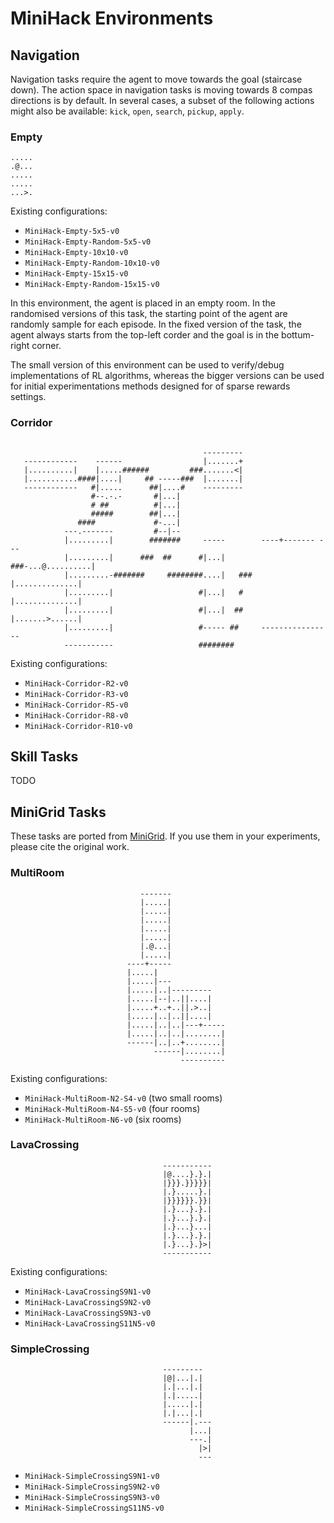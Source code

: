 # MiniHack Environments

## Navigation

Navigation tasks require the agent to move towards the goal (staircase down). The action space in navigation tasks is moving towards 8 compas directions is by default. In several cases, a subset of the following actions might also be available: `kick`, `open`, `search`, `pickup`, `apply`.
### Empty


```
.....
.@...
.....
.....
...>.
```

Existing configurations:
- `MiniHack-Empty-5x5-v0`
- `MiniHack-Empty-Random-5x5-v0`
- `MiniHack-Empty-10x10-v0`
- `MiniHack-Empty-Random-10x10-v0`
- `MiniHack-Empty-15x15-v0`
- `MiniHack-Empty-Random-15x15-v0`

In this environment, the agent is placed in an empty room. In the randomised versions of this task, the starting point of the agent are randomly sample for each episode. In the fixed version of the task, the agent always starts from the top-left corder and the goal is in the bottum-right corner. 

The small version of this environment can be used to verify/debug implementations of RL algorithms, whereas the bigger versions can be used for initial experimentations methods designed for of sparse rewards settings. 

### Corridor

```

                                           ---------
   ------------    ------                  |.......+
   |..........|    |.....######         ###.......<|
   |...........####|....|     ## -----###  |.......|
   ------------   #|.....      ##|....#    ---------
                  #--.-.-       #|...|
                  # ##          #|...|
                  #####        ##|...|
               ####             #-...|
            ---.-------         #--|--
            |.........|        #######     -----        ----+------- ---
            |.........|      ###  ##      #|...|     ###-...@..........|
            |.........-#######     ########....|   ###  |..............|
            |.........|                   #|...|   #    |..............|
            |.........|                   #|...|  ##    |.......>......|
            |.........|                   #----- ##     ----------------
            -----------                   ########

```

Existing configurations:
- `MiniHack-Corridor-R2-v0`
- `MiniHack-Corridor-R3-v0`
- `MiniHack-Corridor-R5-v0`
- `MiniHack-Corridor-R8-v0`
- `MiniHack-Corridor-R10-v0`

## Skill Tasks

TODO

## MiniGrid Tasks

These tasks are ported from [MiniGrid](https://github.com/maximecb/gym-minigrid). If you use them in your experiments, please cite the original work.

### MultiRoom

```
                             -------
                             |.....|
                             |.....|
                             |.....|
                             |.....|
                             |.....|
                             |.@...|
                             |.....|
                          ----+-----
                          |.....|
                          |.....|---
                          |.....|..|---------
                          |.....|--|..||....|
                          |.....+..+..||.>..|
                          |.....|..|..||....|
                          |.....|..|..|---+-----
                          |.....|..|..|........|
                          ------|..|..+........|
                                ------|........|
                                      ----------
```

Existing configurations:
- `MiniHack-MultiRoom-N2-S4-v0` (two small rooms)
- `MiniHack-MultiRoom-N4-S5-v0` (four rooms)
- `MiniHack-MultiRoom-N6-v0` (six rooms)

### LavaCrossing

```
                                  -----------
                                  |@....}.}.|
                                  |}}}.}}}}}|
                                  |.}.....}.|
                                  |}}}}}}.}}|
                                  |.}...}.}.|
                                  |.}...}.}.|
                                  |.}...}...|
                                  |.}...}.}.|
                                  |.}...}.}>|
                                  -----------
```

Existing configurations:
- `MiniHack-LavaCrossingS9N1-v0`
- `MiniHack-LavaCrossingS9N2-v0`
- `MiniHack-LavaCrossingS9N3-v0`
- `MiniHack-LavaCrossingS11N5-v0`


### SimpleCrossing

```
                                  ---------
                                  |@|...|.|
                                  |.|...|.|
                                  |.|.....|
                                  |.....|.|
                                  |.|...|.|
                                  ------|.---
                                        |...|
                                        ---.|
                                          |>|
                                          ---
```
- `MiniHack-SimpleCrossingS9N1-v0`
- `MiniHack-SimpleCrossingS9N2-v0`
- `MiniHack-SimpleCrossingS9N3-v0`
- `MiniHack-SimpleCrossingS11N5-v0`
